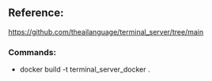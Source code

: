 ## Reference:
https://github.com/theailanguage/terminal_server/tree/main

### Commands:
- docker build -t terminal_server_docker .
